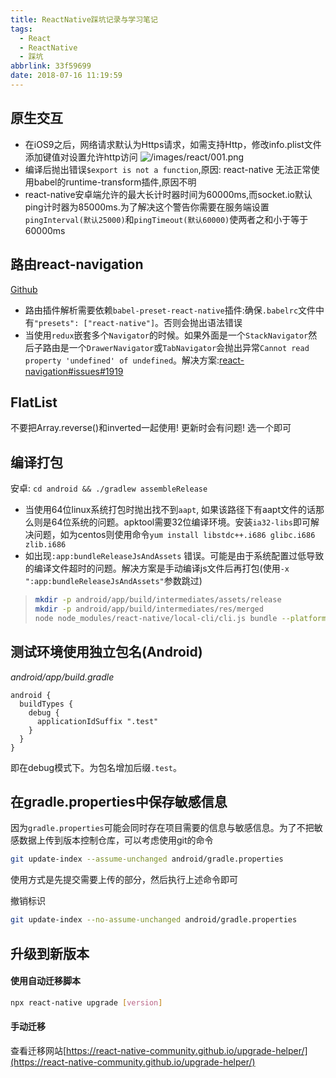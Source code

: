 ```yaml
---
title: ReactNative踩坑记录与学习笔记
tags:
  - React
  - ReactNative
  - 踩坑
abbrlink: 33f59699
date: 2018-07-16 11:19:59
---
```


## 原生交互

- 在iOS9之后，网络请求默认为Https请求，如需支持Http，修改info.plist文件添加键值对设置允许http访问
![/images/react/001.png](/images/react/001.png)
- 编译后抛出错误`$export is not a function`,原因: react-native 无法正常使用babel的runtime-transform插件,原因不明
- react-native安卓端允许的最大长计时器时间为60000ms,而socket.io默认ping计时器为85000ms.为了解决这个警告你需要在服务端设置`pingInterval(默认25000)`和`pingTimeout(默认60000)`使两者之和小于等于60000ms

## 路由react-navigation

[Github](https://github.com/react-navigation/react-navigation)

- 路由插件解析需要依赖`babel-preset-react-native`插件:确保`.babelrc`文件中有`"presets": ["react-native"]`。否则会抛出语法错误
- 当使用`redux`嵌套多个`Navigator`的时候。如果外面是一个`StackNavigator`然后子路由是一个`DrawerNavigator`或`TabNavigator`会抛出异常`Cannot read property 'undefined' of undefined`。解决方案:[react-navigation#issues#1919](https://github.com/react-navigation/react-navigation/issues/1919#issuecomment-313060644)

## FlatList
不要把Array.reverse()和inverted一起使用! 更新时会有问题! 选一个即可

## 编译打包

安卓: `cd android && ./gradlew assembleRelease`

- 当使用64位linux系统打包时抛出找不到`aapt`, 如果该路径下有aapt文件的话那么则是64位系统的问题。apktool需要32位编译环境。安装`ia32-libs`即可解决问题，如为centos则使用命令`yum install libstdc++.i686 glibc.i686 zlib.i686`
- 如出现`:app:bundleReleaseJsAndAssets` 错误。可能是由于系统配置过低导致的编译文件超时的问题。解决方案是手动编译js文件后再打包(使用`-x ":app:bundleReleaseJsAndAssets"`参数跳过)
> ```bash
> mkdir -p android/app/build/intermediates/assets/release
> mkdir -p android/app/build/intermediates/res/merged
> node node_modules/react-native/local-cli/cli.js bundle --platform android --dev false --reset-cache --entry-file src/app/index.js --bundle-output android/app/build/intermediates/assets/release/index.android.bundle --assets-dest android/app/build/intermediates/res/merged/release
> ```

## 测试环境使用独立包名(Android)

*android/app/build.gradle*
```
android {
  buildTypes {
    debug {
      applicationIdSuffix ".test"
    }
  }
}
```

即在debug模式下。为包名增加后缀`.test`。

## 在gradle.properties中保存敏感信息

因为`gradle.properties`可能会同时存在项目需要的信息与敏感信息。为了不把敏感数据上传到版本控制仓库，可以考虑使用git的命令

```bash
git update-index --assume-unchanged android/gradle.properties
```

使用方式是先提交需要上传的部分，然后执行上述命令即可

撤销标识

```bash
git update-index --no-assume-unchanged android/gradle.properties
```

## 升级到新版本

#### 使用自动迁移脚本
```bash
npx react-native upgrade [version]
```

#### 手动迁移

查看迁移网站[https://react-native-community.github.io/upgrade-helper/](https://react-native-community.github.io/upgrade-helper/)
